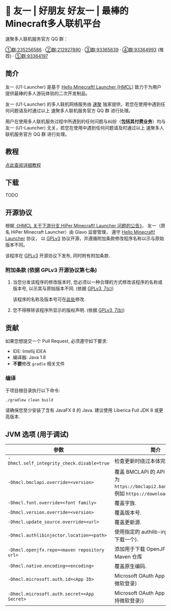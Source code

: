 #  🍒 友一 | 好朋友 好友一 | 最棒的Minecraft多人联机平台

速聚多人联机服务官方 QQ 群：

[①群:235256586](https://jq.qq.com/?_wv=1027&k=nWLzktPE) · [②群:212927890](https://jq.qq.com/?_wv=1027&k=5x33G0Bv) · [③群:93365639](https://jq.qq.com/?_wv=1027&k=76EsDqXD) · [④群:93364993](https://qm.qq.com/cgi-bin/qm/qr?k=N06ojqIIfSEoDId2PJSKzvbrNaGTIJmh) (推荐) · [⑤群:93364197](https://jq.qq.com/?_wv=1027&k=dudBV2zZ)

## 简介

友一 (U1-Launcher) 是基于 [Hello Minecraft! Launcher (HMCL)](https://github.com/huanghongxun/HMCL) 致力于为用户提供最棒的多人游玩体验的二次开发制品。

友一 (U1-Launcher) 的多人联机网络服务由 [速聚](https://the.bb) 独家提供，若您在使用中遇到任何问题请及时通过以上 速聚多人联机服务官方 QQ 群 进行处理。

用户在使用多人联机服务过程中所遇到的任何问题与纠纷（**包括其付费业务**）均与 友一 (U1-Launcher) 无关，若您在使用中遇到任何问题请及时通过以上 速聚多人联机服务官方 QQ 群 进行处理。

## 教程

[点此查阅详细教程](https://www.yuque.com/ffip/zk1lc2/u1) 

## 下载

TODO

## 开源协议

根据[《HMCL 关于下游分支 HiPer Minecraft! Launcher 问题的公告》](https://www.bilibili.com/read/cv19696374)， 
友一（原名 HiPer Minecraft Launcher）由 Glavo 监督管理，
遵守 [Hello Minecraft! Launcher](https://github.com/huanghongxun/HMCL) 协议，
以 [GPLv3](https://www.gnu.org/licenses/gpl-3.0.html) 协议开源，并遵循附加条款修改程序名称以示与原始版本不同。

该程序在 [GPLv3](https://www.gnu.org/licenses/gpl-3.0.html) 开源协议下发布, 同时附有附加条款.

### 附加条款 (依据 GPLv3 开源协议第七条)
1. 当您分发该程序的修改版本时, 您必须以一种合理的方式修改该程序的名称或版本号, 以示其与原始版本不同. (依据 [GPLv3, 7(c)](https://github.com/huanghongxun/HMCL/blob/11820e31a85d8989e41d97476712b07e7094b190/LICENSE#L372-L374))

   该程序的名称及版本号可在[此处](https://github.com/Glavo/U1-Launcher/blob/main/HMCL/src/main/java/org/jackhuang/hmcl/Metadata.java#L33-L35)修改.

2. 您不得移除该程序所显示的版权声明. (依据 [GPLv3, 7(b)](https://github.com/Glavo/U1-Launcher/blob/11820e31a85d8989e41d97476712b07e7094b190/LICENSE#L368-L370))

## 贡献
如果您想提交一个 Pull Request, 必须遵守如下要求:
* IDE: Intellij IDEA
* 编译器: Java 1.8
* **不要**修改 `gradle` 相关文件

### 编译
于项目根目录执行以下命令:

```bash
./gradlew clean build
```

请确保您至少安装了含有 JavaFX 8 的 Java. 建议使用 Liberica Full JDK 8 或更高版本.

## JVM 选项 (用于调试)
| 参数                                           | 简介                                                                                              |
|----------------------------------------------|-------------------------------------------------------------------------------------------------|
| `-Dhmcl.self_integrity_check.disable=true`   | 检查更新时绕过本体完整性检查.                                                                                 |
| `-Dhmcl.bmclapi.override=<version>`          | 覆盖 BMCLAPI 的 API Root, 默认值为 `https://bmclapi2.bangbang93.com`. 例如 `https://download.mcbbs.net`. |
| `-Dhmcl.font.override=<font family>`         | 覆盖字族.                                                                                           |
| `-Dhmcl.version.override=<version>`          | 覆盖版本号.                                                                                          |
| `-Dhmcl.update_source.override=<url>`        | 覆盖更新源.                                                                                          |
| `-Dhmcl.authlibinjector.location=<path>`     | 使用指定的 authlib-injector (而非下载一个).                                                                |
| `-Dhmcl.openjfx.repo=<maven repository url>` | 添加用于下载 OpenJFX 的自定义 Maven 仓库                                                                    |
| `-Dhmcl.native.encoding=<encoding>`          | 覆盖原生编码.                                                                                         |
| `-Dhmcl.microsoft.auth.id=<App ID>`          | Microsoft OAuth App ID (用于支持微软登录)                                                               |
| `-Dhmcl.microsoft.auth.secret=<App Secret>`  | Microsoft OAuth App 密钥 (用于支持微软登录))                                                              |
